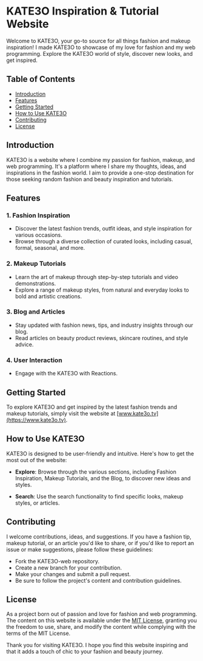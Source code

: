 # KATE3O Inspiration & Tutorial Website

Welcome to KATE3O, your go-to source for all things fashion and makeup inspiration! I made KATE3O to showcase of my love for fashion and my web programming. Explore the KATE3O world of style, discover new looks, and get inspired.
## Table of Contents
- [Introduction](#introduction)
- [Features](#features)
- [Getting Started](#getting-started)
- [How to Use KATE3O](#how-to-use-KATE3O)
- [Contributing](#contributing)
- [License](#license)

## Introduction

KATE3O is a website where I combine my passion for fashion, makeup, and web programming. It's a platform where I share my thoughts, ideas, and inspirations in the fashion world. I aim to provide a one-stop destination for those seeking random fashion and beauty inspiration and tutorials.

## Features

### 1. Fashion Inspiration
- Discover the latest fashion trends, outfit ideas, and style inspiration for various occasions.
- Browse through a diverse collection of curated looks, including casual, formal, seasonal, and more.

### 2. Makeup Tutorials
- Learn the art of makeup through step-by-step tutorials and video demonstrations.
- Explore a range of makeup styles, from natural and everyday looks to bold and artistic creations.

### 3. Blog and Articles
- Stay updated with fashion news, tips, and industry insights through our blog.
- Read articles on beauty product reviews, skincare routines, and style advice.

### 4. User Interaction
- Engage with the KATE3O with Reactions.

## Getting Started

To explore KATE3O and get inspired by the latest fashion trends and makeup tutorials, simply visit the website at [www.kate3o.tv](https://www.kate3o.tv).

## How to Use KATE3O

KATE3O is designed to be user-friendly and intuitive. Here's how to get the most out of the website:

- **Explore**: Browse through the various sections, including Fashion Inspiration, Makeup Tutorials, and the Blog, to discover new ideas and styles.

- **Search**: Use the search functionality to find specific looks, makeup styles, or articles.


## Contributing

I welcome contributions, ideas, and suggestions. If you have a fashion tip, makeup tutorial, or an article you'd like to share, or if you'd like to report an issue or make suggestions, please follow these guidelines:

- Fork the KATE3O-web repository.
- Create a new branch for your contribution.
- Make your changes and submit a pull request.
- Be sure to follow the project's content and contribution guidelines.

## License

As a project born out of passion and love for fashion and web programming. The content on this website is available under the [MIT License](LICENSE), granting you the freedom to use, share, and modify the content while complying with the terms of the MIT License.

Thank you for visiting KATE3O. I hope you find this website inspiring and that it adds a touch of chic to your fashion and beauty journey.
